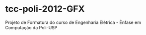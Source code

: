 tcc-poli-2012-GFX
=================

Projeto de Formatura do curso de Engenharia Elétrica - Ênfase em Computação da Poli-USP